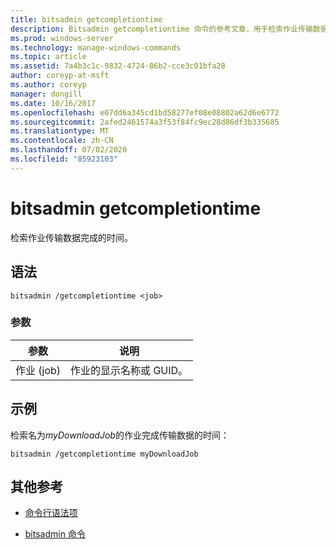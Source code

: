 ```yaml
---
title: bitsadmin getcompletiontime
description: Bitsadmin getcompletiontime 命令的参考文章，用于检索作业传输数据完成的时间。
ms.prod: windows-server
ms.technology: manage-windows-commands
ms.topic: article
ms.assetid: 7a4b3c1c-9832-4724-86b2-cce3c01bfa28
author: coreyp-at-msft
ms.author: coreyp
manager: dongill
ms.date: 10/16/2017
ms.openlocfilehash: e07dd6a345cd1bd58277ef08e08802a62d6e6772
ms.sourcegitcommit: 2afed2461574a3f53f84fc9ec28d86df3b335685
ms.translationtype: MT
ms.contentlocale: zh-CN
ms.lasthandoff: 07/02/2020
ms.locfileid: "85923103"
---
```

# <a name="bitsadmin-getcompletiontime"></a>bitsadmin getcompletiontime

检索作业传输数据完成的时间。

## <a name="syntax"></a>语法

```
bitsadmin /getcompletiontime <job>
```

### <a name="parameters"></a>参数

| 参数 | 说明 |
| -------------- | -------------- |
| 作业 (job) | 作业的显示名称或 GUID。 |

## <a name="examples"></a>示例

检索名为*myDownloadJob*的作业完成传输数据的时间：

```
bitsadmin /getcompletiontime myDownloadJob
```

## <a name="additional-references"></a>其他参考

- [命令行语法项](command-line-syntax-key.md)

- [bitsadmin 命令](bitsadmin.md)
